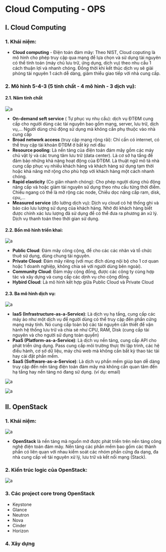# Cloud Computing - OPS

## I. Cloud Computing

### 1. Khái niệm:

- **Cloud computing** - Điện toán đám mây: Theo NIST, Cloud coputing là mô hình cho phép truy cập qua mạng để lựa chọn và sử dụng tài nguyên có thể tính toán (máy chủ lưu trữ, ứng dụng, dịch vụ) theo nhu cầu 1 cách thuận lợi và nhanh chóng. Đồng thời khi kết thúc dịch vụ sẽ giải phóng tài nguyên 1 cách dễ dàng, giảm thiểu giao tiếp với nhà cung cấp.

### 2. Mô hình 5-4-3 (5 tính chất - 4 mô hình - 3 dịch vụ):

#### 2.1. Năm tính chất

![a](https://f8-zpcloud.zdn.vn/1701334286723670948/da7a81cc8dec54b20dfd.jpg)

- **On-demand seft service** ( Tự phục vụ nhu cầu): dịch vụ ĐTĐM cung cấp cho người dùng các tài nguyên bao gồm mạng, server, lưu trữ, dịch vụ,... Người dùng chủ động sử dụng mà không cần phụ thuộc vào nhà cung cấp
- **Broad network access** (truy cập mạng rộng rãi): Chỉ cần có internet, có thể truy cập tài khoản ĐTĐM ở bất kỳ nơi đâu
- **Resource pooling**: Là nền tảng của điện toán đám mây gồm các máy chủ vật lý và các trung tâm lưu trữ (data center). Là cơ sở hạ tầng để đảm bảo những khả năng hoạt động của ĐTĐM. Là thuật ngữ mô tả nhà cung cấp phục vụ nhiều khách hàng và khách hàng sử dụng tạm thời hoặc khả năng mở rộng cho phù hợp với khách hàng một cách nhanh chóng.
- **Rapid elasticity** (Co giãn nhanh chóng): Cho phép người dùng chủ động nâng cấp và hoặc giảm tài nguyên sử dụng theo nhu cầu từng thời điểm. Chiều ngang có thể là mở rộng các node, Chiều dọc nâng cấp ram, disk, cpu,...
- **Measured service** (đo lường dịch vụ): Dịch vụ cloud có hệ thống ghi và báo cáo lưu lượng sử dụng của khách hàng. Nhờ đó khách hàng biết được chính xác lưu lượng đã sử dụng để có thể đưa ra phương án xử lý. Dịch vụ thanh toán theo thời gian sử dụng.

#### 2.2. Bốn mô hình triển khai:

![a](https://f8-zpcloud.zdn.vn/4587523937981259981/41ca043a46059f5bc614.jpg)

- **Public Cloud**: Đám mây công cộng, để cho các các nhân và tổ chức thuê sử dụng, dùng chung tài nguyên.
- **Private Cloud**: Đám mây riêng (với mục đích dùng nội bộ cho 1 cơ quan hoặc 1 doanh nghiệp, không chia sẻ với người dùng bên ngoài).
- **Community Cloud**: Đám mây cộng đồng, được các công ty cùng hợp tác và xây dựng và cung cấp các dịnh vụ cho cộng đồng.
- **Hybird Cloud**: Là mô hình kết hợp giữa Public Cloud và Private Cloud

#### 2.3. Ba mô hình dịch vụ:

![a](https://f7-zpcloud.zdn.vn/8024772542026198317/e553fd14712da873f13c.jpg)

- **IaaS (Infrastructure-as-a-Service)**: Là dịch vụ hạ tầng, cung cấp các máy ảo như một dịch vụ để người dùng có thể truy cập đến phần cứng mạng máy tính. Nó cung cấp toàn bộ các tài nguyên cần thiết để vận hành hệ thống lưu trữ và chia sẻ như CPU, RAM, Disk (cung cấp tài nguyên và cho người sử dụng toàn quyền)
- **PaaS (Platform-as-a-Service)**:  Là dịch vụ nền tảng, cung cấp API cho phát triển ứng dụng. Pass cung cấp môi trường thực thi lập trình, các hệ điều hành, cơ sở dữ liệu, máy chủ web mà không cần bất kỳ thao tác tải hay cài đặt phần mềm.
- **SaaS (Software-as-a-Service)**: Là dịch vụ phần mềm giúp bạn dễ dàng truy cập đến nền tảng điện toán đám mây mà không cần quan tâm đến hạ tầng hay nền tảng nó đang sử dụng. (ví dụ: email)

![a](https://f8-zpcloud.zdn.vn/1169744450647784962/9ead1bd36cebb5b5ecfa.jpg)

![a](https://f8-zpcloud.zdn.vn/895145612624327346/0fdc3e494c71952fcc60.jpg)

## II. OpenStack

### 1. Khái niệm:

![a](https://f8-zpcloud.zdn.vn/4261022424438956455/20e707af889751c90886.jpg)

- **OpenStack** là nền tảng mã nguồn mở được phát triển trên nền tảng công nghệ điện toán đám mây. Nền tảng các phần mềm bao gồm các thành phần có liên quan với nhau kiểm soát các nhóm phần cứng đa dạng, đa nhà cung cấp về tài nguyên xử lý, lưu trữ và kết nối mạng (Stack).

### 2. Kiến trúc logic của OpenStack:

![a](https://f8-zpcloud.zdn.vn/4138213923204278756/cf8588530c47d5198c56.jpg)

### 3. Các project core trong OpenStack

- Keystone 
- Glance
- Neutron
- Nova
- Cinder 
- Horizon

### 4. Xây dựng 


